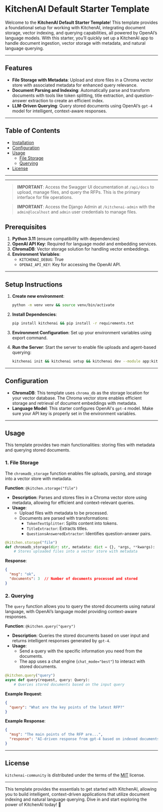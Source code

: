# KitchenAI Default Starter Template

Welcome to the **KitchenAI Default Starter Template**! This template provides a foundational setup for working with KitchenAI, integrating document storage, vector indexing, and querying capabilities, all powered by OpenAI’s language models. With this starter, you’ll quickly set up a KitchenAI app to handle document ingestion, vector storage with metadata, and natural language querying.

---

## Features

- **File Storage with Metadata**: Upload and store files in a Chroma vector store with associated metadata for enhanced query relevance.
- **Document Parsing and Indexing**: Automatically parse and transform documents with tools like token splitting, title extraction, and question-answer extraction to create an efficient index.
- **LLM-Driven Querying**: Query stored documents using OpenAI’s `gpt-4` model for intelligent, context-aware responses.

---

## Table of Contents

- [Installation](#installation)
- [Configuration](#configuration)
- [Usage](#usage)
  - [File Storage](#file-storage)
  - [Querying](#querying)
- [License](#license)

---

---

> **IMPORTANT**: Access the Swagger UI documentation at `/api/docs` to upload, manage files, and query the RFPs. This is the primary interface for file operations.

> **IMPORTANT**: Access the Django Admin at `/kitchenai-admin` with the `admin@localhost` and `admin` user credentials to manage files.

## Prerequisites

1. **Python 3.11** (ensure compatibility with dependencies)
2. **OpenAI API Key**: Required for language model and embedding services.
3. **ChromaDB**: Vector storage solution for handling vector embeddings.
4. **Environment Variables**:
   - `KITCHENAI_DEBUG`: True
   - `OPENAI_API_KEY`: Key for accessing the OpenAI API.

---

## Setup Instructions

1. **Create new environment**:
   ```bash
   python -m venv venv && source venv/bin/activate
   ```

2. **Install Dependencies**:
   ```bash
   pip install kitchenai && pip install -r requirements.txt
   ```

2. **Environment Configuration**:
   Set up your environment variables using export command.

3. **Run the Server**:
   Start the server to enable file uploads and agent-based querying:
   ```bash
   kitchenai init && kitchenai setup && kitchenai dev --module app:kitchen 
   ```

---


## Configuration

- **ChromaDB**: This template uses `chroma_db` as the storage location for your vector database. The Chroma vector store enables efficient storage and retrieval of document embeddings with metadata.
- **Language Model**: This starter configures OpenAI's `gpt-4` model. Make sure your API key is properly set in the environment variables.

---

## Usage

This template provides two main functionalities: storing files with metadata and querying stored documents.

### 1. File Storage

The `chromadb_storage` function enables file uploads, parsing, and storage into a vector store with metadata.

**Function**: `@kitchen.storage("file")`

- **Description**: Parses and stores files in a Chroma vector store using metadata, allowing for efficient and context-relevant queries.
- **Usage**:
   - Upload files with metadata to be processed.
   - Documents are parsed with transformations:
     - `TokenTextSplitter`: Splits content into tokens.
     - `TitleExtractor`: Extracts titles.
     - `QuestionsAnsweredExtractor`: Identifies question-answer pairs.

```python
@kitchen.storage("file")
def chromadb_storage(dir: str, metadata: dict = {}, *args, **kwargs):
    # Stores uploaded files into a vector store with metadata
```

**Response**:
```json
{
  "msg": "ok",
  "documents": 3  // Number of documents processed and stored
}
```

### 2. Querying

The `query` function allows you to query the stored documents using natural language, with OpenAI’s language model providing context-aware responses.

**Function**: `@kitchen.query("query")`

- **Description**: Queries the stored documents based on user input and returns intelligent responses generated by `gpt-4`.
- **Usage**:
   - Send a query with the specific information you need from the documents.
   - The app uses a chat engine (`chat_mode="best"`) to interact with stored documents.

```python
@kitchen.query("query")
async def query(request, query: Query):
    # Queries stored documents based on the input query
```

**Example Request**:
```json
{
  "query": "What are the key points of the latest RFP?"
}
```

**Example Response**:
```json
{
  "msg": "The main points of the RFP are...",
  "response": "AI-driven response from gpt-4 based on indexed documents."
}
```

---

## License

`kitchenai-community` is distributed under the terms of the [MIT](https://spdx.org/licenses/MIT.html) license.

---

This template provides the essentials to get started with KitchenAI, allowing you to build intelligent, context-driven applications that utilize document indexing and natural language querying. Dive in and start exploring the power of KitchenAI today! 🎉